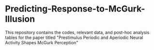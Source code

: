 # Predicting-Response-to-McGurk-Illusion
 This repository contains the codes, relevant data, and post-hoc analysis tables for the paper titled "Prestimulus Periodic and Aperiodic Neural Activity Shapes McGurk Perception"
